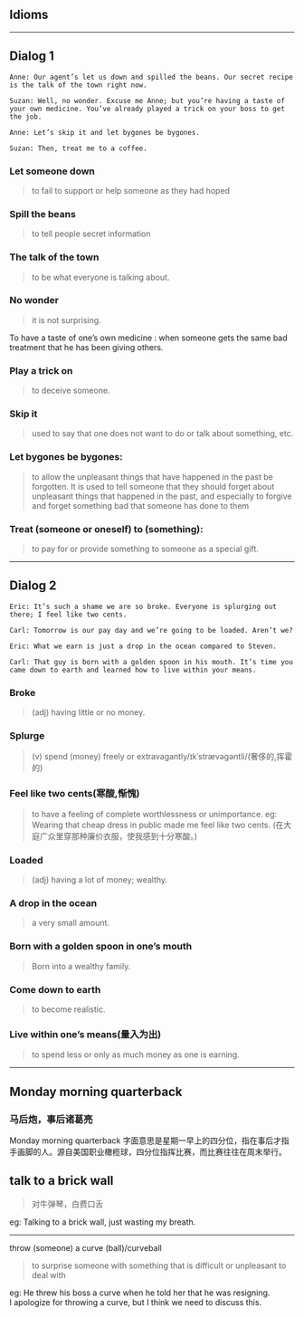 ## Idioms

<hr>

## Dialog 1

```
Anne: Our agent’s let us down and spilled the beans. Our secret recipe is the talk of the town right now.

Suzan: Well, no wonder. Excuse me Anne; but you’re having a taste of your own medicine. You’ve already played a trick on your boss to get the job.

Anne: Let’s skip it and let bygones be bygones.

Suzan: Then, treat me to a coffee.
```

### Let someone down
> to fail to support or help someone as they had hoped

### Spill the beans
> to tell people secret information

### The talk of the town
> to be what everyone is talking about.

### No wonder
> it is not surprising.

To have a taste of one’s own medicine
: when someone gets the same bad treatment that he has been giving others.

### Play a trick on
> to deceive someone.

### Skip it
> used to say that one does not want to do or talk about something, etc.

### Let bygones be bygones:
> to allow the unpleasant things that have happened in the past be forgotten.
It is used to tell someone that they should forget about unpleasant things that happened in the past, and especially to forgive and forget something bad that someone has done to them

### Treat (someone or oneself) to (something):
> to pay for or provide something to someone as a special gift.


<hr>

## Dialog 2

```
Eric: It’s such a shame we are so broke. Everyone is splurging out there; I feel like two cents.

Carl: Tomorrow is our pay day and we’re going to be loaded. Aren’t we?

Eric: What we earn is just a drop in the ocean compared to Steven.

Carl: That guy is born with a golden spoon in his mouth. It’s time you came down to earth and learned how to live within your means.
```

### Broke
> (adj) having little or no money.

### Splurge
> (v) spend (money) freely or extravagantly/ɪkˈstrævəɡəntli/(奢侈的,挥霍的)

### Feel like two cents(寒酸,惭愧)
> to have a feeling of complete worthlessness or unimportance.
eg: Wearing that cheap dress in public made me feel like two cents.
    (在大庭广众里穿那种廉价衣服，使我感到十分寒酸。)

### Loaded
> (adj) having a lot of money; wealthy.

### A drop in the ocean
> a very small amount.

### Born with a golden spoon in one’s mouth
> Born into a wealthy family.

### Come down to earth
> to become realistic.

### Live within one’s means(量入为出)
> to spend less or only as much money as one is earning.

<hr>

## Monday morning quarterback 
### 马后炮，事后诸葛亮

Monday morning quarterback 字面意思是星期一早上的四分位，指在事后才指手画脚的人。源自美国职业橄榄球，四分位指挥比赛，而比赛往往在周末举行。

## talk to a brick wall 

> 对牛弹琴，白费口舌


eg: Talking to a brick wall, just wasting my breath.

<hr>

throw (someone) a curve (ball)/curveball
> to surprise someone with something that is difficult or unpleasant to deal with

eg: He threw his boss a curve when he told her that he was resigning. <br>
I apologize for throwing a curve, but I think we need to discuss this. <br>

